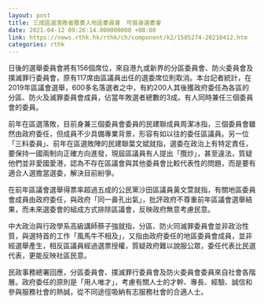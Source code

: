 ```yaml
---
layout: post
title: 三成區選落敗者獲委入地區委員會　可晉身選委會
date: 2021-04-12 09:26:14.000000000 +08:00
link: https://news.rthk.hk/rthk/ch/component/k2/1585274-20210412.htm
categories: rthk
---
```


日後的選舉委員會將有156個席位，來自港九或新界的分區委員會、防火委員會及撲滅罪行委員會，原有117席由區議員出任的選委席位則取消。本台記者統計，在2019年區議會選舉，600多名落選者之中，有約200人其後獲政府委任為各區的分區、防火及滅罪委員會成員，佔當年敗選者總數的3成。有人同時兼任三個委員會的委員。

前年在區選落敗，目前身兼三個委員會委員的民建聯成員周潔冰指，三個委員會雖然由政府委任，但成員不少具備專業背景，形容有如以往的委任區議員。另一位「三料委員」、前年在區選敗陣的民建聯葉文斌就指，選委在政治上有特定責任，要保持一國兩制向正確方向進發，現屆區議員有人提出「攬炒」，甚至違法，質疑他們並非愛國愛港，認為不存在區議會與其他委員會比較代表性的問題，而是要有適合人選擔當選委，解決目前紛爭。

在前年區議會選舉得票率超過五成的公民黨沙田區議員黃文萱就指，有關地區委員會成員由政府委任，與政府「同一鼻孔出氣」，批評政府不尊重前年區議會選舉結果，而未來選委會的組成方式排除區議會，反映政府無意考慮民意。

中大政治與行政學系高級講師蔡子強就指，分區、防火同滅罪委員會並非政治性質，與選特首的工作「風馬牛不相及」，又指由政府委任的地區委員會成員，並非經選舉產生，相反區議員經過選票授權，質疑政府難以說服公眾，委任代表比民選代表，更能反映社區民意。

民政事務總署回應，分區委員會、撲滅罪行委員會及防火委員會委員來自社會各階層。政府委任的原則是「用人唯才」，考慮有關人士的才幹、專長、經驗、誠信和參與服務社會的熱誠，從不同途徑吸納有志服務社會的合適人士。
